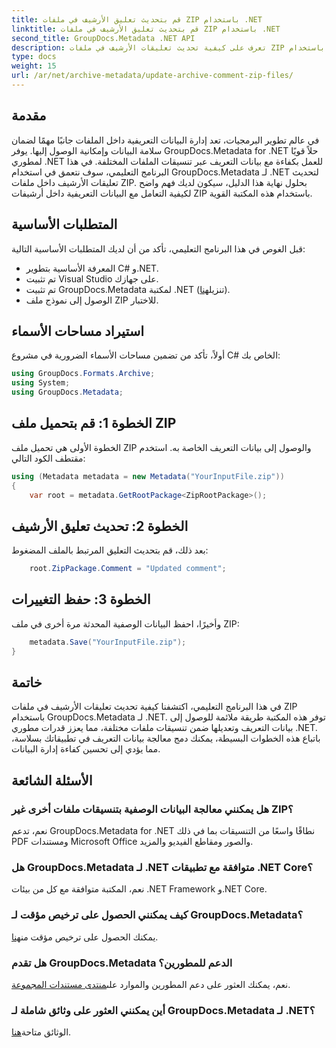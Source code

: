```yaml
---
title: قم بتحديث تعليق الأرشيف في ملفات ZIP باستخدام .NET
linktitle: قم بتحديث تعليق الأرشيف في ملفات ZIP باستخدام .NET
second_title: GroupDocs.Metadata .NET API
description: تعرف على كيفية تحديث تعليقات الأرشيف في ملفات ZIP باستخدام GroupDocs.Metadata لـ .NET. تعزيز إدارة البيانات التعريفية في تطبيقات C# دون عناء.
type: docs
weight: 15
url: /ar/net/archive-metadata/update-archive-comment-zip-files/
---
```

## مقدمة
في عالم تطوير البرمجيات، تعد إدارة البيانات التعريفية داخل الملفات جانبًا مهمًا لضمان سلامة البيانات وإمكانية الوصول إليها. يوفر GroupDocs.Metadata for .NET حلاً قويًا لمطوري .NET للعمل بكفاءة مع بيانات التعريف عبر تنسيقات الملفات المختلفة. في هذا البرنامج التعليمي، سوف نتعمق في استخدام GroupDocs.Metadata لـ .NET لتحديث تعليقات الأرشيف داخل ملفات ZIP. بحلول نهاية هذا الدليل، سيكون لديك فهم واضح لكيفية التعامل مع البيانات التعريفية داخل أرشيفات ZIP باستخدام هذه المكتبة القوية.
## المتطلبات الأساسية
قبل الغوص في هذا البرنامج التعليمي، تأكد من أن لديك المتطلبات الأساسية التالية:
- المعرفة الأساسية بتطوير C# و.NET.
- تم تثبيت Visual Studio على جهازك.
-  تم تثبيت GroupDocs.Metadata لمكتبة .NET (تنزيل[هنا](https://releases.groupdocs.com/metadata/net/)).
- الوصول إلى نموذج ملف ZIP للاختبار.

## استيراد مساحات الأسماء
أولاً، تأكد من تضمين مساحات الأسماء الضرورية في مشروع C# الخاص بك:
```csharp
using GroupDocs.Formats.Archive;
using System;
using GroupDocs.Metadata;
```
## الخطوة 1: قم بتحميل ملف ZIP
الخطوة الأولى هي تحميل ملف ZIP والوصول إلى بيانات التعريف الخاصة به. استخدم مقتطف الكود التالي:
```csharp
using (Metadata metadata = new Metadata("YourInputFile.zip"))
{
    var root = metadata.GetRootPackage<ZipRootPackage>();
```
## الخطوة 2: تحديث تعليق الأرشيف
بعد ذلك، قم بتحديث التعليق المرتبط بالملف المضغوط:
```csharp
    root.ZipPackage.Comment = "Updated comment";
```
## الخطوة 3: حفظ التغييرات
وأخيرًا، احفظ البيانات الوصفية المحدثة مرة أخرى في ملف ZIP:
```csharp
    metadata.Save("YourInputFile.zip");
}
```

## خاتمة
في هذا البرنامج التعليمي، اكتشفنا كيفية تحديث تعليقات الأرشيف في ملفات ZIP باستخدام GroupDocs.Metadata لـ .NET. توفر هذه المكتبة طريقة ملائمة للوصول إلى بيانات التعريف وتعديلها ضمن تنسيقات ملفات مختلفة، مما يعزز قدرات مطوري .NET. باتباع هذه الخطوات البسيطة، يمكنك دمج معالجة بيانات التعريف في تطبيقاتك بسلاسة، مما يؤدي إلى تحسين كفاءة إدارة البيانات.

## الأسئلة الشائعة
### هل يمكنني معالجة البيانات الوصفية بتنسيقات ملفات أخرى غير ZIP؟
نعم، تدعم GroupDocs.Metadata for .NET نطاقًا واسعًا من التنسيقات بما في ذلك PDF ومستندات Microsoft Office والصور ومقاطع الفيديو والمزيد.
### هل GroupDocs.Metadata لـ .NET متوافقة مع تطبيقات .NET Core؟
نعم، المكتبة متوافقة مع كل من بيئات .NET Framework و.NET Core.
### كيف يمكنني الحصول على ترخيص مؤقت لـ GroupDocs.Metadata؟
 يمكنك الحصول على ترخيص مؤقت من[هنا](https://purchase.groupdocs.com/temporary-license/).
### هل تقدم GroupDocs.Metadata الدعم للمطورين؟
 نعم، يمكنك العثور على دعم المطورين والموارد على[منتدى مستندات المجموعة](https://forum.groupdocs.com/c/metadata/14).
### أين يمكنني العثور على وثائق شاملة لـ GroupDocs.Metadata لـ .NET؟
 الوثائق متاحة[هنا](https://reference.groupdocs.com/metadata/net/).